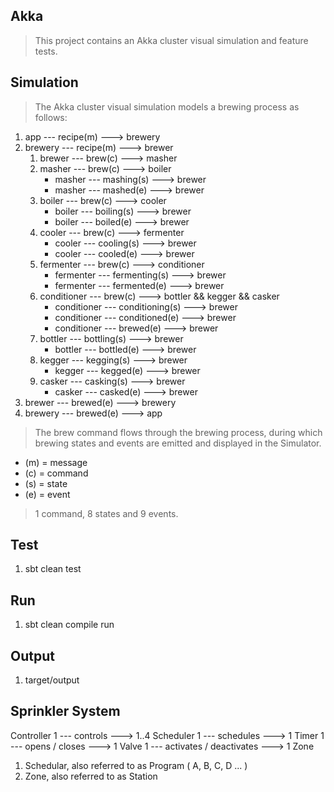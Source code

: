 Akka
----
>This project contains an Akka cluster visual simulation and feature tests.

Simulation
----------
>The Akka cluster visual simulation models a brewing process as follows:

1. app --- recipe(m) ---> brewery
2. brewery --- recipe(m) ---> brewer
    1. brewer --- brew(c) ---> masher
    2. masher --- brew(c) ---> boiler
       * masher --- mashing(s) ---> brewer
       * masher --- mashed(e) ---> brewer
    3. boiler --- brew(c) ---> cooler
       * boiler --- boiling(s) ---> brewer
       * boiler --- boiled(e) ---> brewer
    4. cooler --- brew(c) ---> fermenter
        * cooler --- cooling(s) ---> brewer
        * cooler --- cooled(e) ---> brewer
    5. fermenter --- brew(c) ---> conditioner
        * fermenter --- fermenting(s) ---> brewer
        * fermenter --- fermented(e) ---> brewer
    6. conditioner --- brew(c) ---> bottler && kegger && casker
        * conditioner --- conditioning(s) ---> brewer
        * conditioner --- conditioned(e) ---> brewer
        * conditioner --- brewed(e) ---> brewer
    7. bottler --- bottling(s) ---> brewer
        * bottler --- bottled(e) ---> brewer
    8. kegger --- kegging(s) ---> brewer
        * kegger --- kegged(e) ---> brewer
    9. casker --- casking(s) ---> brewer
        * casker --- casked(e) ---> brewer
3. brewer --- brewed(e) ---> brewery
4. brewery --- brewed(e) ---> app

>The brew command flows through the brewing process, during which brewing states and events are emitted and displayed in the Simulator.

* (m) = message
* (c) = command
* (s) = state
* (e) = event

>1 command, 8 states and 9 events.

Test
----
1. sbt clean test

Run
---
1. sbt clean compile run

Output
------
1. target/output

Sprinkler System
----------------

Controller 1 --- controls ---> 1..4 Scheduler 1 --- schedules ---> 1 Timer 1 --- opens / closes ---> 1 Valve 1 --- activates / deactivates ---> 1 Zone

1. Schedular, also referred to as Program ( A, B, C, D ... )
2. Zone, also referred to as Station

